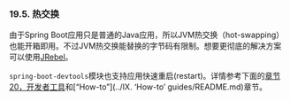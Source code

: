 ### 19.5. 热交换

由于Spring Boot应用只是普通的Java应用，所以JVM热交换（hot-swapping）也能开箱即用。不过JVM热交换能替换的字节码有限制。想要更彻底的解决方案可以使用[JRebel](http://zeroturnaround.com/software/jrebel/)。

`spring-boot-devtools`模块也支持应用快速重启(restart)。详情参考下面的[章节 20，开发者工具](http://docs.spring.io/spring-boot/docs/current-SNAPSHOT/reference/htmlsingle/#using-boot-devtools)和[“How-to”](../IX. ‘How-to’ guides/README.md)章节。
